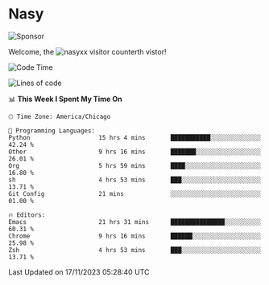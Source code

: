 # Nasy

<!--
<p align="center">
<img height="200" src="https://github-readme-stats.vercel.app/api?username=nasyxx&count_private=true&show_icons=true&theme=dracula&include_all_commits=true"/>
<img height="200" src="https://github-readme-stats.vercel.app/api/top-langs/?username=nasyxx&theme=dracula&hide=html,jupyter+notebook&count_private=true&show_icons=true"/>
</p>

  
----------------
-->

![Sponsor](https://img.shields.io/static/v1.svg?label=Sponsor&message=%E2%9D%A4&logo=GitHub&style=flat&color=pink)
 
Welcome, the ![nasyxx visitor counter](https://count.getloli.com/get/@nasyxx?theme=rule34)th vistor!
 
<!--START_SECTION:waka-->
![Code Time](http://img.shields.io/badge/Code%20Time-3%2C980%20hrs%2059%20mins-blue)

![Lines of code](https://img.shields.io/badge/From%20Hello%20World%20I%27ve%20Written-6.3%20million%20lines%20of%20code-blue)

📊 **This Week I Spent My Time On** 

```text
🕑︎ Time Zone: America/Chicago

💬 Programming Languages: 
Python                   15 hrs 4 mins       ███████████░░░░░░░░░░░░░░   42.24 % 
Other                    9 hrs 16 mins       ███████░░░░░░░░░░░░░░░░░░   26.01 % 
Org                      5 hrs 59 mins       ████░░░░░░░░░░░░░░░░░░░░░   16.80 % 
sh                       4 hrs 53 mins       ███░░░░░░░░░░░░░░░░░░░░░░   13.71 % 
Git Config               21 mins             ░░░░░░░░░░░░░░░░░░░░░░░░░   01.00 % 

🔥 Editors: 
Emacs                    21 hrs 31 mins      ███████████████░░░░░░░░░░   60.31 % 
Chrome                   9 hrs 16 mins       ██████░░░░░░░░░░░░░░░░░░░   25.98 % 
Zsh                      4 hrs 53 mins       ███░░░░░░░░░░░░░░░░░░░░░░   13.71 % 
```


 Last Updated on 17/11/2023 05:28:40 UTC
<!--END_SECTION:waka-->

<!-- ![visitors](https://visitor-badge.laobi.icu/badge?page_id=nasyxx.nasyxx) -->
